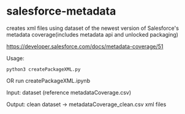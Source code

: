 # salesforce-metadata
creates xml files using dataset of the newest version of Salesforce's metadata coverage(includes metadata api and unlocked packaging)

https://developer.salesforce.com/docs/metadata-coverage/51

Usage:

    python3 createPackageXML.py
    
OR run createPackageXML.ipynb

Input: dataset (reference metadataCoverage.csv)

Output: 
clean dataset -> metadataCoverage_clean.csv
xml files

